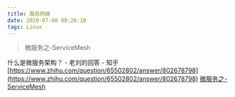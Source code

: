 ```yaml
---
title: 服务网格
date: 2020-07-08 08:26:18
tags: Linux
---
```


> 微服务之-ServiceMesh

<!-- more -->

什么是微服务架构？ - 老刘的回答 - 知乎
[https://www.zhihu.com/question/65502802/answer/802678798](https://www.zhihu.com/question/65502802/answer/802678798)
[微服务之-ServiceMesh](https://mp.weixin.qq.com/s/KM6oEGxPLydSHtaidqGS9w)

